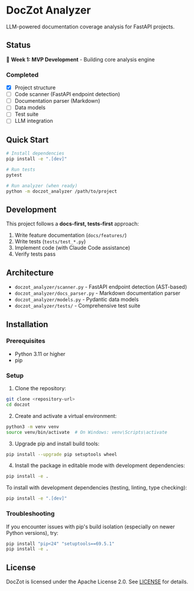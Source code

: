 # DocZot Analyzer

LLM-powered documentation coverage analysis for FastAPI projects.

## Status

🚧 **Week 1: MVP Development** - Building core analysis engine

### Completed
- [x] Project structure
- [ ] Code scanner (FastAPI endpoint detection)
- [ ] Documentation parser (Markdown)
- [ ] Data models
- [ ] Test suite
- [ ] LLM integration

## Quick Start
```bash
# Install dependencies
pip install -e ".[dev]"

# Run tests
pytest

# Run analyzer (when ready)
python -m doczot_analyzer /path/to/project
```

## Development

This project follows a **docs-first, tests-first** approach:
1. Write feature documentation (`docs/features/`)
2. Write tests (`tests/test_*.py`)
3. Implement code (with Claude Code assistance)
4. Verify tests pass

## Architecture

- `doczot_analyzer/scanner.py` - FastAPI endpoint detection (AST-based)
- `doczot_analyzer/docs_parser.py` - Markdown documentation parser
- `doczot_analyzer/models.py` - Pydantic data models
- `doczot_analyzer/tests/` - Comprehensive test suite

## Installation

### Prerequisites
- Python 3.11 or higher
- pip

### Setup

1. Clone the repository:
```bash
git clone <repository-url>
cd doczot
```

2. Create and activate a virtual environment:
```bash
python3 -m venv venv
source venv/bin/activate  # On Windows: venv\Scripts\activate
```

3. Upgrade pip and install build tools:
```bash
pip install --upgrade pip setuptools wheel
```

4. Install the package in editable mode with development dependencies:
```bash
pip install -e .
```

To install with development dependencies (testing, linting, type checking):
```bash
pip install -e ".[dev]"
```

### Troubleshooting

If you encounter issues with pip's build isolation (especially on newer Python versions), try:
```bash
pip install "pip<24" "setuptools==69.5.1"
pip install -e .
```

## License

DocZot is licensed under the Apache License 2.0. See [LICENSE](LICENSE) for details.
